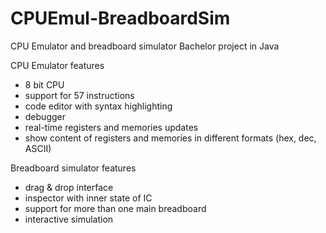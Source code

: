 # CPUEmul-BreadboardSim
CPU Emulator and breadboard simulator
Bachelor project in Java

CPU Emulator features
  - 8 bit CPU
  - support for 57 instructions
  - code editor with syntax highlighting
  - debugger
  - real-time registers and memories updates
  - show content of registers and memories in different formats (hex, dec, ASCII)
  
Breadboard simulator features
  - drag & drop interface
  - inspector with inner state of IC
  - support for more than one main breadboard
  - interactive simulation
